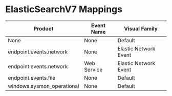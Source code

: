 # ElasticSearchV7 Mappings
|Product|Event Name|Visual Family|
|-------|----------|-------------|
|None|None|Default|
|endpoint.events.network|None|Elastic Network Event|
|endpoint.events.network|Web Service|Elastic Network Event|
|endpoint.events.file|None|Default|
|windows.sysmon_operational|None|Default|
